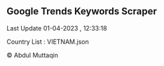 

## Google Trends Keywords Scraper 
 
Last Update 01-04-2023 , 12:33:18

Country List :
VIETNAM.json



© Abdul Muttaqin 

